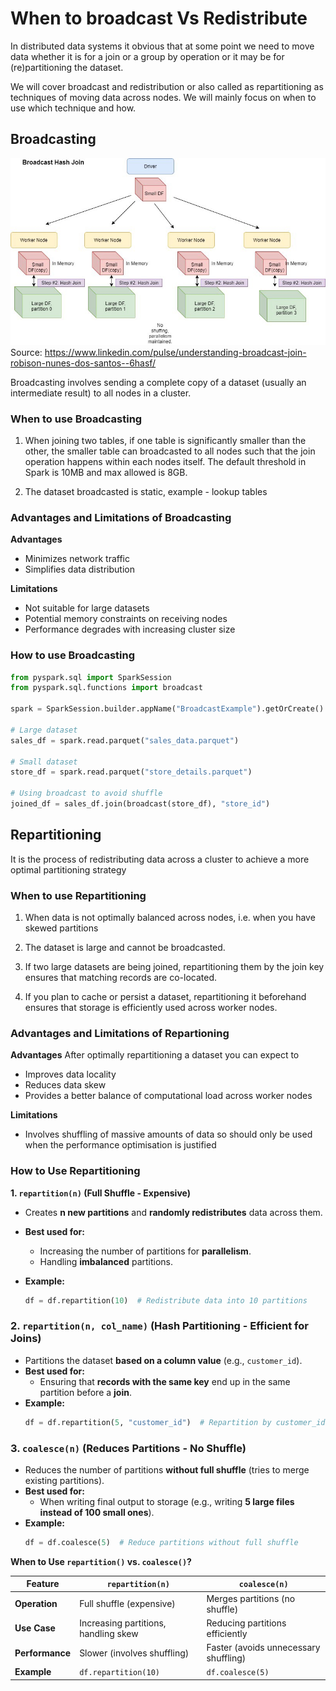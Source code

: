 # When to broadcast Vs Redistribute
In distributed data systems it obvious that at some point we need to move data whether it is for a join or a group by operation or it may be for (re)partitioning the dataset.

We will cover broadcast and redistribution or also called as repartitioning as techniques of moving data across nodes. We will mainly focus on when to use which technique and how.

## **Broadcasting**

![broadcast_join](images/broadcast_join.png)
Source: https://www.linkedin.com/pulse/understanding-broadcast-join-robison-nunes-dos-santos--6hasf/

Broadcasting involves sending a complete copy of a dataset (usually an intermediate result) to all nodes in a cluster. 

### **When to use Broadcasting**
1. When joining two tables, if one table is significantly smaller than the other, the smaller table can broadcasted to all nodes such that the join operation happens within each nodes itself. The default threshold in Spark is 10MB and max allowed is 8GB.

2. The dataset broadcasted is static, example - lookup tables

### **Advantages and Limitations of Broadcasting**

**Advantages**
- Minimizes network traffic
- Simplifies data distribution

**Limitations**
- Not suitable for large datasets
- Potential memory constraints on receiving nodes
- Performance degrades with increasing cluster size

### How to use Broadcasting

```python
from pyspark.sql import SparkSession
from pyspark.sql.functions import broadcast

spark = SparkSession.builder.appName("BroadcastExample").getOrCreate()

# Large dataset
sales_df = spark.read.parquet("sales_data.parquet")

# Small dataset
store_df = spark.read.parquet("store_details.parquet")

# Using broadcast to avoid shuffle
joined_df = sales_df.join(broadcast(store_df), "store_id")

```


## **Repartitioning**
It is the process of redistributing data across a cluster to achieve a more optimal partitioning strategy

### **When to use Repartitioning**
1. When data is not optimally balanced across nodes, i.e. when you have skewed partitions

2. The dataset is large and cannot be broadcasted.

3. If two large datasets are being joined, repartitioning them by the join key ensures that matching records are co-located.

4. If you plan to cache or persist a dataset, repartitioning it beforehand ensures that storage is efficiently used across worker nodes.

### **Advantages and Limitations of Repartioning**

**Advantages**
After optimally repartitioning a dataset you can expect to
- Improves data locality
- Reduces data skew
- Provides a better balance of computational load across worker nodes

**Limitations**
- Involves shuffling of massive amounts of data so should only be used when the performance optimisation is justified


### **How to Use Repartitioning**

**1. `repartition(n)` (Full Shuffle - Expensive)**
- Creates **n new partitions** and **randomly redistributes** data across them.

- **Best used for:**  
  - Increasing the number of partitions for **parallelism**.
  - Handling **imbalanced** partitions.

- **Example:**  
  ```python
  df = df.repartition(10)  # Redistribute data into 10 partitions
  ```

### **2. `repartition(n, col_name)` (Hash Partitioning - Efficient for Joins)**
- Partitions the dataset **based on a column value** (e.g., `customer_id`).
- **Best used for:**  
  - Ensuring that **records with the same key** end up in the same partition before a **join**.
- **Example:**  
  ```python
  df = df.repartition(5, "customer_id")  # Repartition by customer_id
  ```

### **3. `coalesce(n)` (Reduces Partitions - No Shuffle)**
- Reduces the number of partitions **without full shuffle** (tries to merge existing partitions).
- **Best used for:**  
  - When writing final output to storage (e.g., writing **5 large files instead of 100 small ones**).
- **Example:**  
  ```python
  df = df.coalesce(5)  # Reduce partitions without full shuffle
  ```

**When to Use `repartition()` vs. `coalesce()`?**

| Feature | `repartition(n)` | `coalesce(n)` |
|---------|----------------|---------------|
| **Operation** | Full shuffle (expensive) | Merges partitions (no shuffle) |
| **Use Case** | Increasing partitions, handling skew | Reducing partitions efficiently |
| **Performance** | Slower (involves shuffling) | Faster (avoids unnecessary shuffling) |
| **Example** | `df.repartition(10)` | `df.coalesce(5)` |



